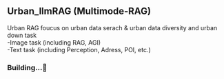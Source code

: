 ## Urban_llmRAG (Multimode-RAG)
Urban RAG foucus on urban data serach & urban data diversity and urban down task  
-Image task (including RAG, AGI)  
-Text task (including Perception, Adress, POI, etc.)  
### Building...🤗
